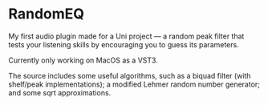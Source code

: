 # RandomEQ
My first audio plugin made for a Uni project — a random peak filter that tests your listening skills by encouraging you to guess its parameters.

Currently only working on MacOS as a VST3.

The source includes some useful algorithms, such as a biquad filter (with shelf/peak implementations);
a modified Lehmer random number generator; and some sqrt approximations.
